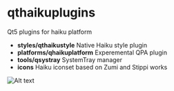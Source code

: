 # qthaikuplugins
Qt5 plugins for haiku platform

* **styles/qthaikustyle** Native Haiku style plugin
* **platforms/qhaikuplatform** Experemental QPA plugin
* **tools/qsystray** SystemTray manager
* **icons** Haiku iconset based on Zumi and Stippi works

![Alt text](http://haikuware.ru/files/screenshots/haiku_qt5_native_look_test7.png "Haiku style")
